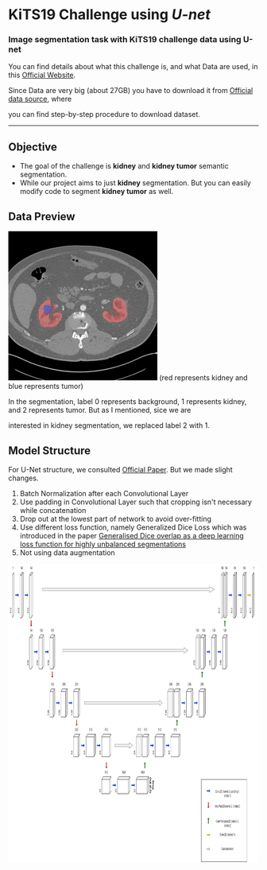 # **KiTS19** Challenge using ***U-net***
### Image segmentation task with **KiTS19** challenge data using **U-net**

You can find details about what this challenge is, and what Data are used, in this [Official Website](https://kits19.grand-challenge.org/).


Since Data are very big (about 27GB) you have to download it from [Official data source](https://github.com/neheller/kits19), where

you can find step-by-step procedure to download dataset.
- - -
## Objective

- The goal of the challenge is **kidney** and **kidney tumor** semantic segmentation.
- While our project aims to just **kidney** segmentation. But you can easily modify code to segment **kidney tumor** as well.

## Data Preview
<img src="./images/00265.png" width="300" height="300">
(red represents kidney and blue represents tumor)

 In the segmentation, label 0 represents background, 1 represents kidney, and 2 represents tumor. But as I mentioned, sice we are
 
 interested in kidney segmentation, we replaced label 2 with 1.
 
 ## Model Structure
 
 For U-Net structure, we consulted [Official Paper](https://arxiv.org/abs/1505.04597). But we made slight changes.
 
 1. Batch Normalization after each Convolutional Layer
 2. Use padding in Convolutional Layer such that cropping isn't necessary while concatenation
 3. Drop out at the lowest part of network to avoid over-fitting
 4. Use different loss function, namely Generalized Dice Loss which was introduced in the paper [Generalised Dice overlap as a deep learning loss function for highly unbalanced segmentations](https://arxiv.org/abs/1707.03237)
 5. Not using data augmentation
 
 <img src="./images/UNet_structure.png" width="900" height="600">
